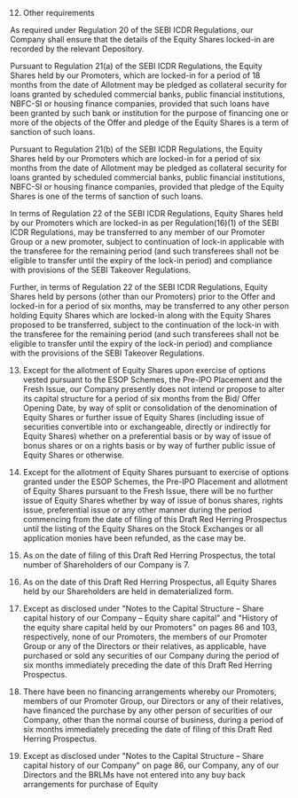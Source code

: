 12. Other requirements

As required under Regulation 20 of the SEBI ICDR Regulations, our Company shall ensure that the details of the Equity Shares locked-in are recorded by the relevant Depository.

Pursuant to Regulation 21(a) of the SEBI ICDR Regulations, the Equity Shares held by our Promoters, which are locked-in for a period of 18 months from the date of Allotment may be pledged as collateral security for loans granted by scheduled commercial banks, public financial institutions, NBFC-SI or housing finance companies, provided that such loans have been granted by such bank or institution for the purpose of financing one or more of the objects of the Offer and pledge of the Equity Shares is a term of sanction of such loans.

Pursuant to Regulation 21(b) of the SEBI ICDR Regulations, the Equity Shares held by our Promoters which are locked-in for a period of six months from the date of Allotment may be pledged as collateral security for loans granted by scheduled commercial banks, public financial institutions, NBFC-SI or housing finance companies, provided that pledge of the Equity Shares is one of the terms of sanction of such loans.

In terms of Regulation 22 of the SEBI ICDR Regulations, Equity Shares held by our Promoters which are locked-in as per Regulation(16)(1) of the SEBI ICDR Regulations, may be transferred to any member of our Promoter Group or a new promoter, subject to continuation of lock-in applicable with the transferee for the remaining period (and such transferees shall not be eligible to transfer until the expiry of the lock-in period) and compliance with provisions of the SEBI Takeover Regulations.

Further, in terms of Regulation 22 of the SEBI ICDR Regulations, Equity Shares held by persons (other than our Promoters) prior to the Offer and locked-in for a period of six months, may be transferred to any other person holding Equity Shares which are locked-in along with the Equity Shares proposed to be transferred, subject to the continuation of the lock-in with the transferee for the remaining period (and such transferees shall not be eligible to transfer until the expiry of the lock-in period) and compliance with the provisions of the SEBI Takeover Regulations.

13. Except for the allotment of Equity Shares upon exercise of options vested pursuant to the ESOP Schemes, the Pre-IPO Placement and the Fresh Issue, our Company presently does not intend or propose to alter its capital structure for a period of six months from the Bid/ Offer Opening Date, by way of split or consolidation of the denomination of Equity Shares or further issue of Equity Shares (including issue of securities convertible into or exchangeable, directly or indirectly for Equity Shares) whether on a preferential basis or by way of issue of bonus shares or on a rights basis or by way of further public issue of Equity Shares or otherwise.

14. Except for the allotment of Equity Shares pursuant to exercise of options granted under the ESOP Schemes, the Pre-IPO Placement and allotment of Equity Shares pursuant to the Fresh Issue, there will be no further issue of Equity Shares whether by way of issue of bonus shares, rights issue, preferential issue or any other manner during the period commencing from the date of filing of this Draft Red Herring Prospectus until the listing of the Equity Shares on the Stock Exchanges or all application monies have been refunded, as the case may be.

15. As on the date of filing of this Draft Red Herring Prospectus, the total number of Shareholders of our Company is 7.

16. As on the date of this Draft Red Herring Prospectus, all Equity Shares held by our Shareholders are held in dematerialized form.

17. Except as disclosed under "Notes to the Capital Structure – Share capital history of our Company – Equity share capital" and "History of the equity share capital held by our Promoters" on pages 86 and 103, respectively, none of our Promoters, the members of our Promoter Group or any of the Directors or their relatives, as applicable, have purchased or sold any securities of our Company during the period of six months immediately preceding the date of this Draft Red Herring Prospectus.

18. There have been no financing arrangements whereby our Promoters, members of our Promoter Group, our Directors or any of their relatives, have financed the purchase by any other person of securities of our Company, other than the normal course of business, during a period of six months immediately preceding the date of filing of this Draft Red Herring Prospectus.

19. Except as disclosed under "Notes to the Capital Structure – Share capital history of our Company" on page 86, our Company, any of our Directors and the BRLMs have not entered into any buy back arrangements for purchase of Equity